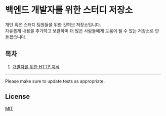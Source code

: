 # 백엔드 개발자를 위한 스터디 저장소

개인 혹은 스터디 팀원들을 위한 깃허브 저장소입니다. \
자유롭게 내용을 추가하고 보완하며 더 많은 사람들에게 도움이 될 수 있는 저장소로 만들겠습니다.


## 목차

1. [개발자를 위한 HTTP 지식](/Http/README.md)

---

Please make sure to update tests as appropriate.

## License

[MIT](https://choosealicense.com/licenses/mit/)
